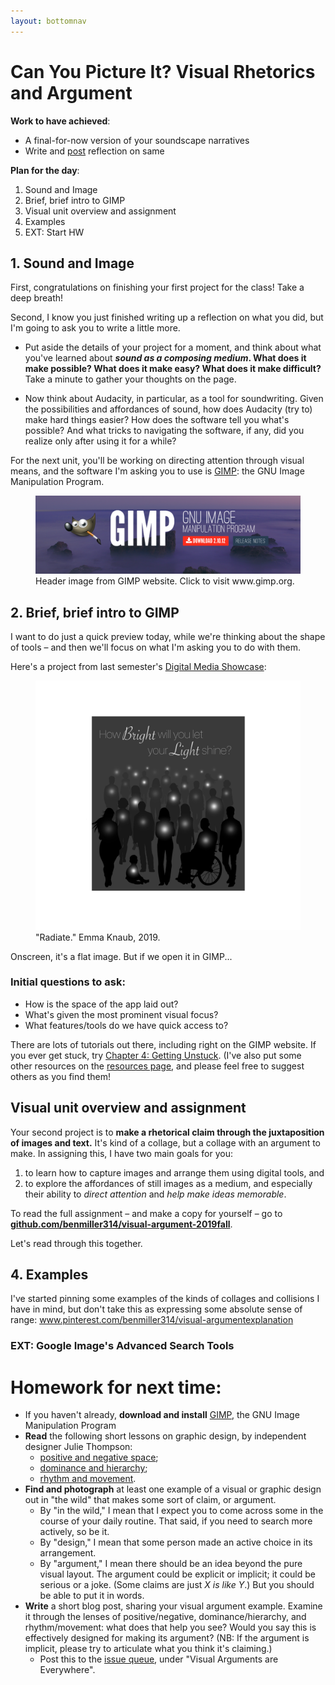 ```yaml
---
layout: bottomnav
---
```


# Can You Picture It? Visual Rhetorics and Argument

**Work to have achieved**:

* A final-for-now version of your soundscape narratives
* Write and [post]({{site.github.issues_url}}/3) reflection on same


**Plan for the day**:

1. Sound and Image
2. Brief, brief intro to GIMP
3. Visual unit overview and assignment
4. Examples
5. EXT: Start HW
<!-- Have GIMP running in the BG -->

## 1. Sound and Image

First, congratulations on finishing your first project for the class! Take a deep breath!

Second, I know you just finished writing up a reflection on what you did, but I'm going to ask you to write a little more.

* Put aside the details of your project for a moment, and think about what you've learned about **_sound as a composing medium_. What does it make possible? What does it make easy? What does it make difficult?** Take a minute to gather your thoughts on the page.

* Now think about Audacity, in particular, as a tool for soundwriting. Given the possibilities and affordances of sound, how does Audacity (try to) make hard things easier? How does the software tell you what's possible? And what tricks to navigating the software, if any, did you realize only after using it for a while?
<!-- discuss the visual layout of Audacity, e.g. the layers; the feedback of cursor events and changing size/position; the menus -->

For the next unit, you'll be working on directing attention through visual means, and the software I'm asking you to use is [GIMP](https://www.gimp.org/downloads/): the <span title="GNU, in turn, stands for 'GNU's Not Unix.' Yyup.">GNU</span> Image Manipulation Program.

<figure>
<a href="https://www.gimp.org"><img src="../assets/img/gimp-header.png" alt="over background of misty rocks in shades of purple, text reads 'GIMP: Gnu Image Manipulation Program'"></a>
<figcaption>Header image from GIMP website. Click to visit www.gimp.org.</figcaption>
</figure>

## 2. Brief, brief intro to GIMP
I want to do just a quick preview today, while we're thinking about the shape of tools – and then we'll focus on what I'm asking you to do with them.

Here's a project from last semester's <a href="http://dmap.pitt.edu/digital-showcase-fall-2019">Digital Media Showcase</a>:
<figure>
<a href="http://dmap.pitt.edu/node/300"><img src="https://github.com/emmaknaub/visual-argument/blob/master/visual_argument.png?raw=true" alt="A varied crowd of silhouetted people recedes into the distance; each has a glowing light in their chest. Text reads: 'How bright will you let your light shine?'"></a>
<figcaption>"Radiate." Emma Knaub, 2019.</figcaption>
</figure>

Onscreen, it's a flat image. But if we open it in GIMP...

### Initial questions to ask:

- How is the space of the app laid out?
- What's given the most prominent visual focus?
- What features/tools do we have quick access to?

<!-- give tour: layers at bottom right, tools at upper left, tool options at lower left, undo at top right. -->
<!-- Toggle visibility. -->
<!-- Duplicate -->



<div class="alert alert-info">
There are lots of tutorials out there, including right on the GIMP website. If you ever get stuck, try <a href="https://docs.gimp.org/2.10/en/gimp-getting-unstuck.html">Chapter 4: Getting Unstuck</a>. (I've also put some other resources on the <a href="{{site.course.base_path}}resources">resources page</a>, and please feel free to suggest others as you find them!
</div>

## Visual unit overview and assignment

Your second project is to **make a rhetorical claim through the juxtaposition of images and text.** It's kind of a collage, but a collage with an argument to make. In assigning this, I have two main goals for you:

1. to learn how to capture images and arrange them using digital tools, and
2. to explore the affordances of still images as a medium, and especially their ability to _direct attention_ and _help make ideas memorable_.

<div class="alert alert-success">
To read the full assignment – and make a copy for yourself – go to <strong><a href="https://github.com/benmiller314/visual-argument-2019fall#project-2-visual-argument--rhetorical-collage">github.com/benmiller314/visual-argument-2019fall</a></strong>.
</div>

Let's read through this together.

<!-- Go through overview, constraints, deadlines. -->

## 4. Examples

I've started pinning some examples of the kinds of collages and collisions I have in mind, but don't take this as expressing some absolute sense of range:
<a href="https://www.pinterest.com/benmiller314/visual-argumentexplanation/">www.pinterest.com/benmiller314/visual-argumentexplanation</a>


### EXT: Google Image's Advanced Search Tools
<!--
Not everything is just available for any use – even if you can find it on a public website. See my FAQ from last year at https://cdm2017.majoringinmeta.net/lesson-04/#key-questions-and-considerations-20-30-min.
-->

<!--
## EXT: More on GIMP
I'll demo, using Beverly & Pack. "Fly Me to the Moon, by Way of a Hot Air Balloon."" 7 Sept. 2009. Flickr, https://www.flickr.com/photos/walkadog/3897126692/.

Points to hit:
* Single window mode
* Lots of selection tools
   - Quick Mask to help see what's currently selected
* Pay attention to the tiny text at the bottom
<!--* Extracting objects from background. Inverse select-->
<!--
* Layers! Of course layers
* Clone tool; tool settings window
* Scale effects. Rasters vs. vectors
-->



# Homework for next time:

* If you haven't already, **download and install** [GIMP](https://www.gimp.org/downloads/), the GNU Image Manipulation Program
* **Read** the following short lessons on graphic design, by independent designer Julie Thompson:
   - <a href="https://www.thetypetree.com/blog/graphic-design-101-positive-and-negative-space">positive and negative space</a>;
   - <a href="https://www.thetypetree.com/blog/graphic-design-101-dominancehierarchy">dominance and hierarchy</a>;
   - <a href="https://www.thetypetree.com/blog/graphic-design-101-rhythm-and-movement">rhythm and movement</a>.
* **Find and photograph** at least one example of a visual or graphic design out in "the wild" that makes some sort of claim, or argument.
   - By "in the wild," I mean that I expect you to come across some in the course of your daily routine. That said, if you need to search more actively, so be it.
   - By "design," I mean that some person made an active choice in its arrangement.
   - By "argument," I mean there should be an idea beyond the pure visual layout. The argument could be explicit or implicit; it could be serious or a joke. (Some claims are just _X is like Y_.) But you should be able to put it in words.
* **Write** a short blog post, sharing your visual argument example. Examine it through the lenses of positive/negative, dominance/hierarchy, and rhythm/movement: what does that help you see? Would you say this is effectively designed for making its argument? (NB: If the argument is implicit, please try to articulate what you think it's claiming.)
   - Post this to the [issue queue]({{site.github.issues_url}}), under "Visual Arguments are Everywhere".
